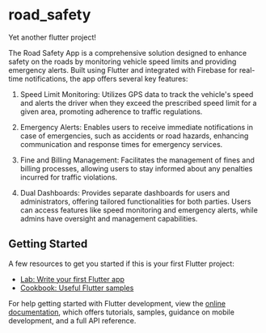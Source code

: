 # road_safety

Yet another flutter project!

The Road Safety App is a comprehensive solution designed to enhance safety on the roads by monitoring vehicle speed limits and providing emergency alerts. Built using Flutter and integrated with Firebase for real-time notifications, the app offers several key features:

1. Speed Limit Monitoring: Utilizes GPS data to track the vehicle's speed and alerts the driver when they exceed the prescribed speed limit for a given area, promoting adherence to traffic regulations.

2. Emergency Alerts: Enables users to receive immediate notifications in case of emergencies, such as accidents or road hazards, enhancing communication and response times for emergency services.

3. Fine and Billing Management: Facilitates the management of fines and billing processes, allowing users to stay informed about any penalties incurred for traffic violations.

4. Dual Dashboards: Provides separate dashboards for users and administrators, offering tailored functionalities for both parties. Users can access features like speed monitoring and emergency alerts, while admins have oversight and management capabilities.

## Getting Started


A few resources to get you started if this is your first Flutter project:

- [Lab: Write your first Flutter app](https://docs.flutter.dev/get-started/codelab)
- [Cookbook: Useful Flutter samples](https://docs.flutter.dev/cookbook)

For help getting started with Flutter development, view the
[online documentation](https://docs.flutter.dev/), which offers tutorials,
samples, guidance on mobile development, and a full API reference.
